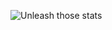![Unleash those stats](https://github-readme-stats.vercel.app/api?username=NightwindDev&show_icons=true&theme=midnight-purple)
